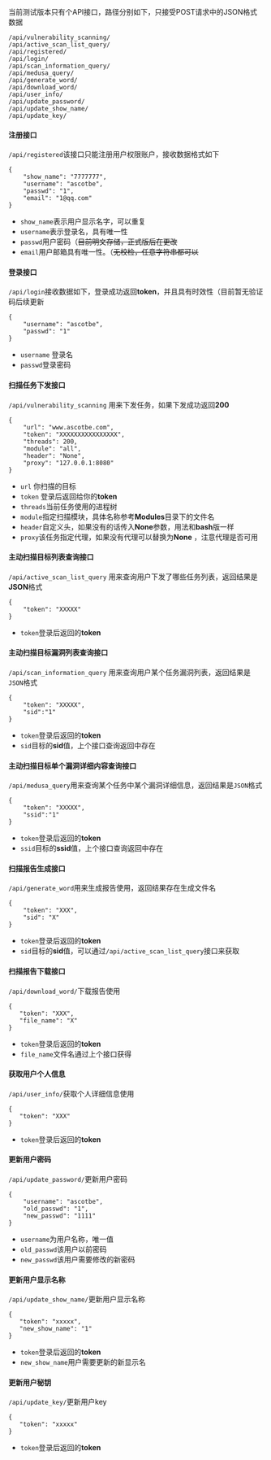 当前测试版本只有个API接口，路径分别如下，只接受POST请求中的JSON格式数据

```
/api/vulnerability_scanning/
/api/active_scan_list_query/
/api/registered/
/api/login/
/api/scan_information_query/
/api/medusa_query/
/api/generate_word/
/api/download_word/
/api/user_info/
/api/update_password/
/api/update_show_name/
/api/update_key/
```

#### 注册接口

`/api/registered`该接口只能注册用户权限账户，接收数据格式如下

```
{
	"show_name": "7777777",
	"username": "ascotbe",
	"passwd": "1",
	"email": "1@qq.com"
}
```

- `show_name`表示用户显示名字，可以重复
- `username`表示登录名，具有唯一性
- `passwd`用户密码（~~目前明文存储，正式版后在更改~~
- `email`用户邮箱具有唯一性。（~~无校检，任意字符串都可以~~

#### 登录接口

`/api/login`接收数据如下，登录成功返回**token**，并且具有时效性（目前暂无验证码后续更新

```
{
	"username": "ascotbe",
	"passwd": "1"
}
```

- `username` 登录名
- `passwd`登录密码

#### 扫描任务下发接口

`/api/vulnerability_scanning` 用来下发任务，如果下发成功返回**200**

```
{
	"url": "www.ascotbe.com",
	"token": "XXXXXXXXXXXXXXXX",
	"threads": 200,
	"module": "all",
	"header": "None",
	"proxy": "127.0.0.1:8080"
}
```

- `url` 你扫描的目标
- `token` 登录后返回给你的**token**
- `threads`当前任务使用的进程树
- `module`指定扫描模块，具体名称参考**Modules**目录下的文件名
- `header`自定义头，如果没有的话传入**None**参数，用法和**bash**版一样
- `proxy`该任务指定代理，如果没有代理可以替换为**None** ，注意代理是否可用

#### 主动扫描目标列表查询接口

`/api/active_scan_list_query` 用来查询用户下发了哪些任务列表，返回结果是**JSON**格式

```
{
	"token": "XXXXX"
}
```

- `token`登录后返回的**token**

####  主动扫描目标漏洞列表查询接口

`/api/scan_information_query` 用来查询用户某个任务漏洞列表，返回结果是`JSON`格式

```
{
	"token": "XXXXX",
	"sid":"1"
}
```

- `token`登录后返回的**token**
- `sid`目标的**sid**值，上个接口查询返回中存在

#### 主动扫描目标单个漏洞详细内容查询接口

`/api/medusa_query`用来查询某个任务中某个漏洞详细信息，返回结果是`JSON`格式

```
{
	"token": "XXXXX",
	"ssid":"1"
}
```

- `token`登录后返回的**token**
- `ssid`目标的**ssid**值，上个接口查询返回中存在

#### 扫描报告生成接口

`/api/generate_word`用来生成报告使用，返回结果存在生成文件名

```
{
	"token": "XXX",
	"sid": "X"
}
```

- `token`登录后返回的**token**
- `sid`目标的**sid**值，可以通过`/api/active_scan_list_query`接口来获取

#### 扫描报告下载接口

`/api/download_word/`下载报告使用

```
{
   "token": "XXX",
   "file_name": "X"
}
```

- `token`登录后返回的**token**
- `file_name`文件名通过上个接口获得

#### 获取用户个人信息

`/api/user_info/`获取个人详细信息使用

```
{
   "token": "XXX"
}
```

- `token`登录后返回的**token**

#### 更新用户密码

`/api/update_password/`更新用户密码

```
{
	"username": "ascotbe",
	"old_passwd": "1",
	"new_passwd": "1111"
}
```

- `username`为用户名称，唯一值
- `old_passwd`该用户以前密码
- `new_passwd`该用户需要修改的新密码

#### 更新用户显示名称

`/api/update_show_name/`更新用户显示名称

```
{
   "token": "xxxxx",
   "new_show_name": "1"
}
```

- `token`登录后返回的**token**
- `new_show_name`用户需要更新的新显示名

#### 更新用户秘钥

`/api/update_key/`更新用户key

```
{
   "token": "xxxxx"
}
```

- `token`登录后返回的**token**